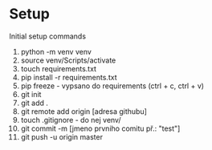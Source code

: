 # Setup

Initial setup commands

1. python -m venv venv
2. source venv/Scripts/activate
3. touch requirements.txt
4. pip install -r requirements.txt
5. pip freeze - vypsano do requirements (ctrl + c, ctrl + v)
6. git init
7. git add .
8. git remote add origin [adresa githubu]
9. touch .gitignore - do nej venv/
10. git commit -m [jmeno prvniho comitu př.: "test"]
11. git push -u origin master
